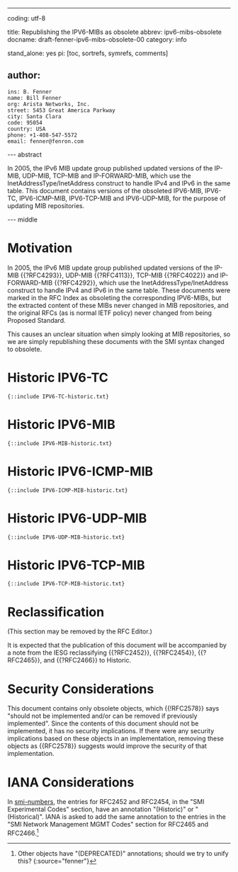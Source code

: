 ---
coding: utf-8

title: Republishing the IPV6-MIBs as obsolete
abbrev: ipv6-mibs-obsolete
docname: draft-fenner-ipv6-mibs-obsolete-00
category: info

stand_alone: yes
pi: [toc, sortrefs, symrefs, comments]

author:
  -
    ins: B. Fenner
    name: Bill Fenner
    org: Arista Networks, Inc.
    street: 5453 Great America Parkway
    city: Santa Clara
    code: 95054
    country: USA
    phone: +1-408-547-5572
    email: fenner@fenron.com

--- abstract

In 2005, the IPv6 MIB update group published
updated versions of the IP-MIB, UDP-MIB,
TCP-MIB and IP-FORWARD-MIB,
which use the InetAddressType/InetAddress
construct to handle IPv4 and IPv6 in the same table.
This document contains versions of the obsoleted
IPV6-MIB, IPV6-TC, IPV6-ICMP-MIB, IPV6-TCP-MIB
and IPV6-UDP-MIB, for the purpose of updating
MIB repositories.

--- middle

# Motivation

In 2005, the IPv6 MIB update group published
updated versions of the IP-MIB {{?RFC4293}}, UDP-MIB {{?RFC4113}},
TCP-MIB {{?RFC4022}} and IP-FORWARD-MIB {{?RFC4292}},
which use the InetAddressType/InetAddress
construct to handle IPv4 and IPv6 in the same table.
These documents were marked in the RFC Index as
obsoleting the corresponding IPV6-MIBs, but the
extracted content of these MIBs never changed in
MIB repositories, and the original RFCs (as is normal
IETF policy) never changed from being Proposed Standard.

This causes an unclear situation when simply looking at
MIB repositories, so we are simply republishing these
documents with the SMI syntax changed to obsolete.

# Historic IPV6-TC

~~~~
{::include IPV6-TC-historic.txt}
~~~~

# Historic IPV6-MIB

~~~~
{::include IPV6-MIB-historic.txt}
~~~~

# Historic IPV6-ICMP-MIB

~~~~
{::include IPV6-ICMP-MIB-historic.txt}
~~~~

# Historic IPV6-UDP-MIB

~~~~
{::include IPV6-UDP-MIB-historic.txt}
~~~~

# Historic IPV6-TCP-MIB

~~~~
{::include IPV6-TCP-MIB-historic.txt}
~~~~

# Reclassification

(This section may be removed by the RFC Editor.)

It is expected that the publication of this document
will be accompanied by a note from the IESG reclassifying
{{?RFC2452}},
{{?RFC2454}},
{{?RFC2465}},
and
{{?RFC2466}}
to Historic.

# Security Considerations

This document contains only obsolete objects, which {{!RFC2578}}
says "should not be implemented and/or can be removed if previously
implemented".  Since the contents of this document should not be
implemented, it has no security implications.  If there
were any security implications based on these objects in an
implementation, removing these objects as {{RFC2578}} suggests
would improve the security of that implementation.

# IANA Considerations

In
[smi-numbers](http://www.iana.org/assignments/smi-numbers/smi-numbers.xhtml),
the entries for RFC2452 and RFC2454, in the "SMI Experimental Codes" section,
have an annotation "(Historic)" or "(Historical)".
IANA is asked to add the same annotation to the entries in the "SMI Network Management MGMT Codes"
section for RFC2465 and RFC2466.[^1]

[^1]: Other objects have "(DEPRECATED)" annotations; should we try to unify this?
{:source="fenner"}
